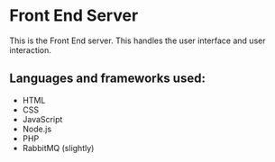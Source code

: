 # Front End Server


This is the Front End server. This handles the user interface and user interaction.


## Languages and frameworks used:
- HTML
- CSS
- JavaScript
- Node.js
- PHP
- RabbitMQ (slightly)

